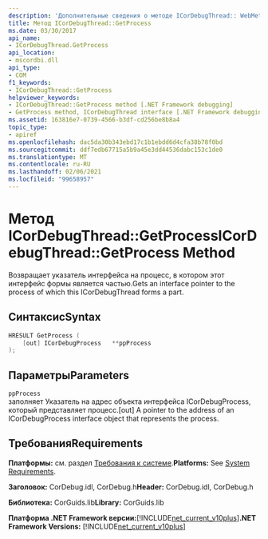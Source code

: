 ```yaml
---
description: 'Дополнительные сведения о методе ICorDebugThread:: WebMethod'
title: Метод ICorDebugThread::GetProcess
ms.date: 03/30/2017
api_name:
- ICorDebugThread.GetProcess
api_location:
- mscordbi.dll
api_type:
- COM
f1_keywords:
- ICorDebugThread::GetProcess
helpviewer_keywords:
- ICorDebugThread::GetProcess method [.NET Framework debugging]
- GetProcess method, ICorDebugThread interface [.NET Framework debugging]
ms.assetid: 163816e7-0739-4566-b3df-cd256be8b8a4
topic_type:
- apiref
ms.openlocfilehash: dac5da30b343ebd17c1b1ebdd6d4cfa38b78f0bd
ms.sourcegitcommit: ddf7edb67715a5b9a45e3dd44536dabc153c1de0
ms.translationtype: MT
ms.contentlocale: ru-RU
ms.lasthandoff: 02/06/2021
ms.locfileid: "99658957"
---
```

# <a name="icordebugthreadgetprocess-method"></a><span data-ttu-id="40944-103">Метод ICorDebugThread::GetProcess</span><span class="sxs-lookup"><span data-stu-id="40944-103">ICorDebugThread::GetProcess Method</span></span>

<span data-ttu-id="40944-104">Возвращает указатель интерфейса на процесс, в котором этот интерфейс формы является частью.</span><span class="sxs-lookup"><span data-stu-id="40944-104">Gets an interface pointer to the process of which this ICorDebugThread forms a part.</span></span>  
  
## <a name="syntax"></a><span data-ttu-id="40944-105">Синтаксис</span><span class="sxs-lookup"><span data-stu-id="40944-105">Syntax</span></span>  
  
```cpp  
HRESULT GetProcess (  
    [out] ICorDebugProcess   **ppProcess  
);  
```  
  
## <a name="parameters"></a><span data-ttu-id="40944-106">Параметры</span><span class="sxs-lookup"><span data-stu-id="40944-106">Parameters</span></span>  

 `ppProcess`  
 <span data-ttu-id="40944-107">заполняет Указатель на адрес объекта интерфейса ICorDebugProcess, который представляет процесс.</span><span class="sxs-lookup"><span data-stu-id="40944-107">[out] A pointer to the address of an ICorDebugProcess interface object that represents the process.</span></span>  
  
## <a name="requirements"></a><span data-ttu-id="40944-108">Требования</span><span class="sxs-lookup"><span data-stu-id="40944-108">Requirements</span></span>  

 <span data-ttu-id="40944-109">**Платформы:** см. раздел [Требования к системе](../../get-started/system-requirements.md).</span><span class="sxs-lookup"><span data-stu-id="40944-109">**Platforms:** See [System Requirements](../../get-started/system-requirements.md).</span></span>  
  
 <span data-ttu-id="40944-110">**Заголовок:** CorDebug.idl, CorDebug.h</span><span class="sxs-lookup"><span data-stu-id="40944-110">**Header:** CorDebug.idl, CorDebug.h</span></span>  
  
 <span data-ttu-id="40944-111">**Библиотека:** CorGuids.lib</span><span class="sxs-lookup"><span data-stu-id="40944-111">**Library:** CorGuids.lib</span></span>  
  
 <span data-ttu-id="40944-112">**Платформа .NET Framework версии:**[!INCLUDE[net_current_v10plus](../../../../includes/net-current-v10plus-md.md)]</span><span class="sxs-lookup"><span data-stu-id="40944-112">**.NET Framework Versions:** [!INCLUDE[net_current_v10plus](../../../../includes/net-current-v10plus-md.md)]</span></span>
